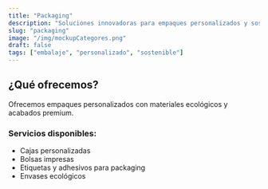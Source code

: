 ```yaml
---
title: "Packaging"
description: "Soluciones innovadoras para empaques personalizados y sostenibles."
slug: "packaging"
image: "/img/mockupCategores.png"
draft: false
tags: ["embalaje", "personalizado", "sostenible"]
---
```


## ¿Qué ofrecemos?
Ofrecemos empaques personalizados con materiales ecológicos y acabados premium.

### Servicios disponibles:
- Cajas personalizadas
- Bolsas impresas
- Etiquetas y adhesivos para packaging
- Envases ecológicos
